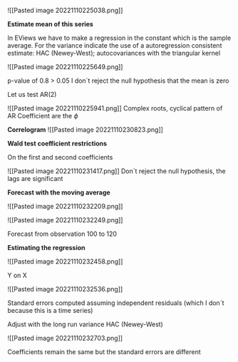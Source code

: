 ![[Pasted image 20221110225038.png]]

**Estimate mean of this series**

In EViews we have to make a regression in the constant which is the sample average. For the variance indicate the use of a autoregression consistent estimate: HAC (Newey-West); autocovariances with the triangular kernel

![[Pasted image 20221110225649.png]]

p-value of 0.8 > 0.05 I don´t reject the null hypothesis that the mean is zero

Let us test AR(2)

![[Pasted image 20221110225941.png]]
Complex roots, cyclical pattern of AR
Coefficient are the $\phi$

**Correlogram**
![[Pasted image 20221110230823.png]]

**Wald test coefficient restrictions**

On the first and second coefficients

![[Pasted image 20221110231417.png]]
Don´t reject the null hypothesis, the lags are significant


**Forecast with the moving average**

![[Pasted image 20221110232209.png]]

![[Pasted image 20221110232249.png]]

Forecast from observation 100 to 120


**Estimating the regression** 


![[Pasted image 20221110232458.png]]

Y on X

![[Pasted image 20221110232536.png]]

Standard errors computed assuming independent residuals (which I don´t because this is a time series)

Adjust with the long run variance HAC (Newey-West)

![[Pasted image 20221110232703.png]]

Coefficients remain the same but the standard errors are different






